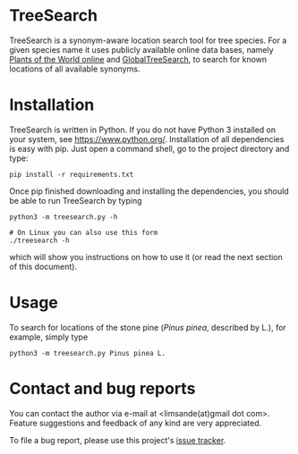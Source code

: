 # TreeSearch

TreeSearch is a synonym-aware location search tool for tree species. For a given species name it uses publicly available online data bases, namely [Plants of the World online](plantsoftheworldonline.org) and [GlobalTreeSearch](https://www.bgci.org/global_tree_search.php), to search for known locations of all available synonyms.

# Installation
TreeSearch is written in Python. If you do not have Python 3 installed on your system, see https://www.python.org/. Installation of all dependencies is easy with pip. Just open a command shell, go to the project directory and type:
```
pip install -r requirements.txt
```

Once pip finished downloading and installing the dependencies, you should be able to run TreeSearch by typing
```
python3 -m treesearch.py -h

# On Linux you can also use this form
./treesearch -h
```
which will show you instructions on how to use it (or read the next section of this document).

# Usage
To search for locations of the stone pine (*Pinus pinea*, described by L.), for example, simply type
```
python3 -m treesearch.py Pinus pinea L.
```

# Contact and bug reports
You can contact the author via e-mail at <limsande(at)gmail dot com>. Feature suggestions and feedback of any kind are very appreciated.

To file a bug report, please use this project's [issue tracker](https://github.com/Limsande/TreeSearch/issues).
